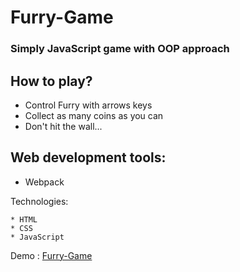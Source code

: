 # Furry-Game
### Simply JavaScript game with OOP approach

## How to play?

* Control Furry with arrows keys
* Collect as many coins as you can
* Don't hit the wall...

## Web development tools:

* Webpack

Technologies:
```
* HTML
* CSS
* JavaScript

```

Demo : [Furry-Game](https://adambizan.github.io/Furry-Game/)

